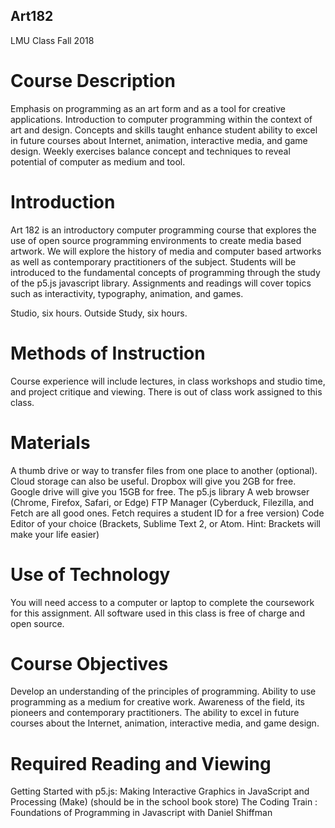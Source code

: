 ##  Art182
LMU Class Fall 2018


# Course Description
Emphasis on programming as an art form and as a tool for creative applications. Introduction to computer programming within the context of art and design. Concepts and skills taught enhance student ability to excel in future courses about Internet, animation, interactive media, and game design. Weekly exercises balance concept and techniques to reveal potential of computer as medium and tool.


# Introduction
Art 182 is an introductory computer programming course that explores the use of open source programming environments to create media based artwork. We will explore the history of media and computer based artworks as well as contemporary practitioners of the subject. Students will be introduced to the fundamental concepts of programming through the study of the p5.js javascript library. Assignments and readings will cover topics such as interactivity, typography, animation, and games.

Studio, six hours.
Outside Study, six hours.


# Methods of Instruction
Course experience will include lectures, in class workshops and studio time, and project critique and viewing. There is out of class work assigned to this class.


# Materials
A thumb drive or way to transfer files from one place to another (optional).
Cloud storage can also be useful. Dropbox will give you 2GB for free. Google drive will give you 15GB for free.
The p5.js library
A web browser (Chrome, Firefox, Safari, or Edge)
FTP Manager (Cyberduck, Filezilla, and Fetch are all good ones. Fetch requires a student ID for a free version)
Code Editor of your choice (Brackets, Sublime Text 2, or Atom. Hint: Brackets will make your life easier)


# Use of Technology
You will need access to a computer or laptop to complete the coursework for this assignment. All software used in this class is free of charge and open source.


# Course Objectives
Develop an understanding of the principles of programming.
Ability to use programming as a medium for creative work.
Awareness of the field, its pioneers and contemporary practitioners.
The ability to excel in future courses about the Internet, animation, interactive media, and game design.


# Required Reading and Viewing
Getting Started with p5.js: Making Interactive Graphics in JavaScript and Processing (Make) (should be in the school book store)
The Coding Train : Foundations of Programming in Javascript with Daniel Shiffman

